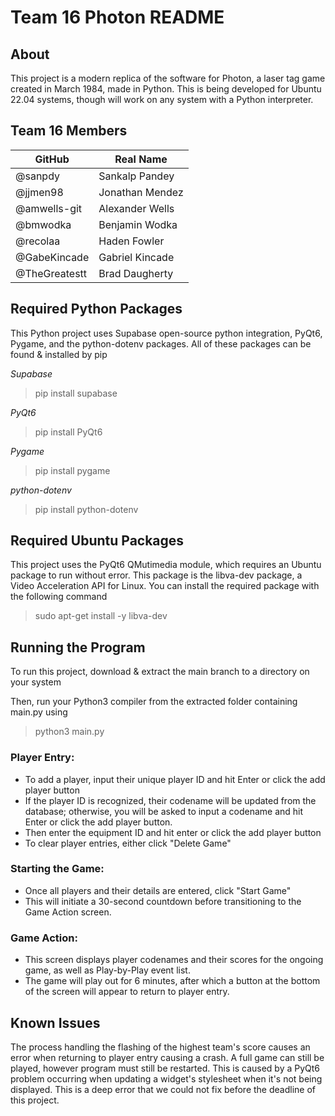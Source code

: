 # Team 16 Photon README

## About

This project is a modern replica of the software for Photon, a laser tag game created in March 1984, made in Python.
This is being developed for Ubuntu 22.04 systems, though will work on any system with a Python interpreter.

## Team 16 Members

| GitHub        | Real Name       |
| ------------- | --------------- |
| @sanpdy       | Sankalp Pandey  |
| @jjmen98      | Jonathan Mendez |
| @amwells-git  | Alexander Wells |
| @bmwodka      | Benjamin Wodka  |
| @recolaa      | Haden Fowler    |
| @GabeKincade  | Gabriel Kincade |
| @TheGreatestt | Brad Daugherty  |


## Required Python Packages

This Python project uses Supabase open-source python integration, PyQt6, Pygame, and the python-dotenv packages.
All of these packages can be found & installed by pip

*Supabase*

>pip install supabase

*PyQt6*

>pip install PyQt6

*Pygame*

>pip install pygame

*python-dotenv*

>pip install python-dotenv

## Required Ubuntu Packages

This project uses the PyQt6 QMutimedia module, which requires an Ubuntu package to run without error.
This package is the libva-dev package, a Video Acceleration API for Linux. You can install the required package with 
the following command

>sudo apt-get install -y libva-dev

## Running the Program

To run this project, download & extract the main branch to a directory on your system

Then, run your Python3 compiler from the extracted folder containing main.py using

>python3 main.py

### Player Entry:
- To add a player, input their unique player ID and hit Enter or click the add player button
- If the player ID is recognized, their codename will be updated from the database; otherwise, you will be asked to input a codename and hit Enter or click the add player button.
- Then enter the equipment ID and hit enter or click the add player button
- To clear player entries, either click "Delete Game"

### Starting the Game:
- Once all players and their details are entered, click "Start Game"
- This will initiate a 30-second countdown before transitioning to the Game Action screen.

### Game Action:
- This screen displays player codenames and their scores for the ongoing game, as well as Play-by-Play event list.
- The game will play out for 6 minutes, after which a button at the bottom of the screen will appear to return to player entry.

## Known Issues

The process handling the flashing of the highest team's score causes an error when returning to player entry causing a crash. 
A full game can still be played, however program must still be restarted. This is caused by a PyQt6 problem occurring when 
updating a widget's stylesheet when it's not being displayed. This is a deep error that we could not fix before the deadline of 
this project.

